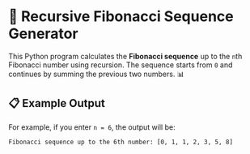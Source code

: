 # 🌟 Recursive Fibonacci Sequence Generator

This Python program calculates the **Fibonacci sequence** up to the `n`th Fibonacci number using recursion. The sequence starts from `0` and continues by summing the previous two numbers. 📊

## 📋 Example Output

For example, if you enter `n = 6`, the output will be:

```bash
Fibonacci sequence up to the 6th number: [0, 1, 1, 2, 3, 5, 8]
